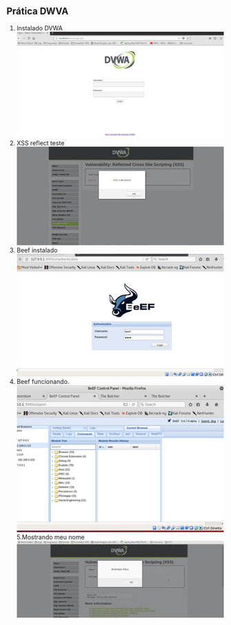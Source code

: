 ## Prática DWVA 
1. Instalado DVWA
![login_Dvwa](dvwa_login.png)
2. XSS reflect teste
![xss](xss_reflect.png)
3. Beef instalado
![beef](beef_instalacao.png)
4. Beef funcionando.
![beef_funcionando](Funcionando_Beef.png)
5.Mostrando meu nome
![beef_funcionando](message.png)